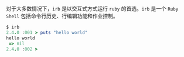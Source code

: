 对于大多数情况下，`irb` 是以交互式方式运行 `ruby` 的首选。`irb` 是一个 `Ruby Shell` 包括命令行历史、行编辑功能和作业控制。
```ruby
$ irb
2.4.0 :001 > puts "hello world"
hello world
 => nil
2.4.0 :002 >
```